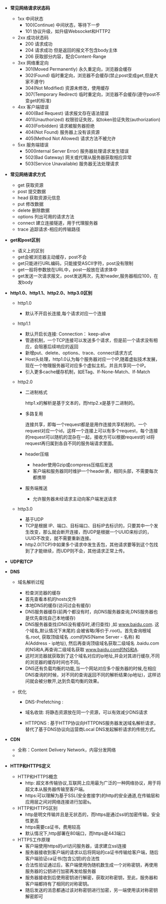 - **常见网络请求状态码**
  - 1xx  中间状态
    - 100(Continue)  中间状态，等待下一步
    - 101 协议升级，如升级Websocket和HTTP2
  - 2xx  成功状态码
    - 200 请求成功
    - 204 请求成功 但是返回的报文不包含body主体
    - 206 获取部分内容，配合Content-Range
  - 3xx  网络重定向
    - 301(Moved Permanently)   永久重定向，浏览器会缓存
    - 302(Found)     临时重定向，浏览器不会缓存(禁止post变成get,但是大家不遵守)
    - 304(Not Modified)               资源未修改，使用缓存
    - 307(Temporary Redirect)   临时重定向，浏览器不会缓存(遵守post不变get的标准)
  - 4xx 客户端错误
    - 400(Bad Request)    请求报文存在语法错误
    - 401(Unauthorized)  权限验证失败，如token验证失败(authorization)
    - 403(Forbidden)        请求被服务器拒绝
    - 404(Not Found)        服务器上没有该资源
    - 405(Method Not Allowed) 请求方法不被允许
  - 5xx  服务端错误
    - 500(Internal Server Error) 服务器处理请求发生错误
    - 502(Bad Gateway)    网关或代理从服务器获取相应异常
    - 503(Service Unavailable) 服务器无法处理请求



- **常见网络请求方式**

  - get            获取资源
  - post         提交数据
  - head        获取资源元信息
  - put           修改数据
  - delete      删除数据
  - options      列出可用的请求方法
  - connect    建立连接隧道，用于代理服务器
  - trace         追踪请求-相应的传输路径

  

- **get和post区别**

  - 语义上的区别
  - get会被浏览器主动缓存，post不会
  - get只能进行URL编码，只能接受ASCII字符，post没有限制
  - get一般将参数放在URL中，post一般放在请求体中
  - get发送一次请求报文，post发送两次，先发header,服务器相应100，在发body



- **http1.0、http1.1、http2.0、http3.0区别**

  - http1.0

    - 默认不开启长连接,每个请求对应一个连接

  - http1.1

    - 默认开启长连接:  Connection： keep-alive
    - 管道机制，一个TCP连接可以发送多个请求，但是前一个请求没有相应，会阻塞后续响应的返回
    - 新增put、delete、options、trace、connect请求方式
    - Host头处理，http1.0认为每个服务器对应一个IP,随着虚拟技术发展，现在一个物理服务器可对应多个虚拟主机，并且共享同一个IP。
    - 引入更多cache缓存机制，如ETag、If-None-Match、If-Match

  - http2.0  

    - 二进制格式

      http1.x的解析是基于文本的，而http2.x是基于二进制的。

    - 多路复用

      连接共享，即每一个request都是是用作连接共享机制的。一个request对应一个id，这样一个连接上可以有多个request，每个连接的request可以随机的混杂在一起，接收方可以根据request的 id将request再归属到各自不同的服务端请求里面。

    - header压缩

      - header使用Gzip或compress压缩后发送
      - 客户端和服务器同时维护一个header表，相同头部，不需要每次都携带

    - 服务端推送

      - 允许服务器未经请求主动向客户端发送请求

  - http3.0 

    - 基于UDP
    - TCP是根据 IP、端口、目标端口、目标IP去标识的，只要其中一个发生改变，那么就会断开连接，而UDP是根据一个UUID来标识的，UUID不改变，就不需要重新连接。
    - http2.0(TCP)中如果多个请求中发生丢包，其他请求要等到这个包找到了才能继续，而UDP则不会，其他请求正常上传。



- **UDP和TCP**



- **DNS**

  - 域名解析过程

    - 检查浏览器的缓存
    - 首先查看本机的hosts文件
    - 本地DNS的缓存(访问过会有缓存)
    - DNS服务器缓存(前两个都没有时，向DNS服务器查询,DNS服务器也是优先查找自己本地缓存)
    - DNS服务器查找(DNS没有缓存时,递归查找) ,如 www.baidu.com. 这个域名,默认情况下末尾的.会被省略(等价于.root)。首先查询根域名.root, 获取顶级域名 .com的NS(Name Server - 名称) 和 A(Address - ip地址), 然后再查询顶级域名获取二级域名 .baidu.com的NS和A,再查询二级域名获取 www.baidu.com的NS和A.
    - 这时浏览器就获取到了这个域名对应的ip地址,并会对其进行缓存,不同的浏览器的缓存时间也不同。
    - DNS还有负载均衡的功能,当一个网站对应多个服务器的时候,在相应DNS查询的时候，对不同的查询返回不同的解析结果(ip地址)，这样访问就会被分散开,达到负载均衡的效果。

  - 优化

    - DNS-Prefetching : 

      <link rel="dns-prefetch" href="http://baidu.com" >

    - 域名收敛: 将静态资源放在同一个资源，可以有效减少DNS请求

    - HTTPDNS : 基于HTTP协议向HTTPDNS服务器发送域名解析请求，替代了基于DNS协议向运营商Local DNS发起解析请求的传统方式。

      

- **CDN**
  - 全称：Content Delivery Network，内容分发网络
  - 



- **HTTP和HTTPS定义**
  - HTTP和HTTPS概念
    - http: 超文本传输协议,互联网上应用最为广泛的一种网络协议，用于将超文本从服务器传输至客户端。
    - https:可以理解为基于SSL(安全套接字)的http的安全通道,在传输层和应用层之间对网络连接进行加密s。
  - HTTP和HTTPS区别
    - http是明文传输并且是无状态的，而https是通过ssl的加密传输，安全性更高
    - https需要ca证书，费用较高
    - 默认情况下,http部署在80端口，而https是443端口
  - HTTPS工作原理
    - 客户端使用https的url访问服务器，请求建立ssl连接
    - 服务器接收到客户端的请求以后将网站的ca证书传输给客户端，随后客户端验证ca证书(包含公钥)的合法性
    - 合法性验证通过后，客户端使用伪随机数生成一个对称密钥，再使用服务器的公钥进行加密再发给服务器
    - 服务器接收到后使用密钥进行解密，获取对称密钥，至此，服务器和客户端都持有了相同的对称密钥。
    - 随后发送的消息都通过该对称密钥进行加密，另一端使用该对称密钥解密即可

